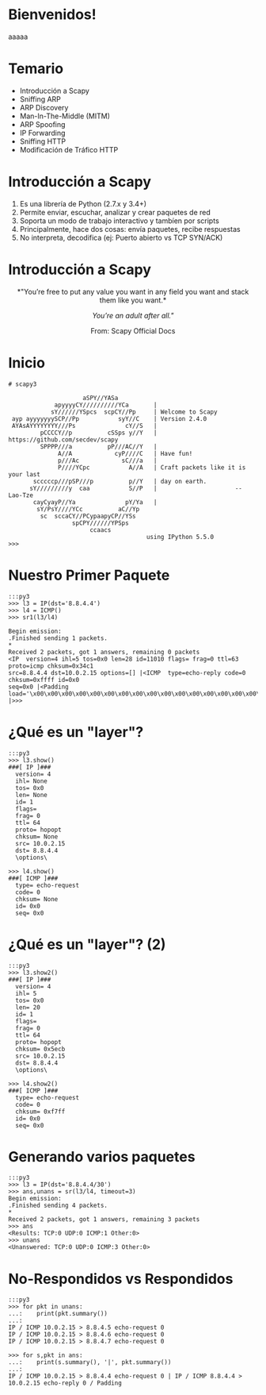 # Bienvenidos!

aaaaa

# Temario

- Introducción a Scapy
- Sniffing ARP
- ARP Discovery
- Man-In-The-Middle (MITM)
- ARP Spoofing
- IP Forwarding
- Sniffing HTTP
- Modificación de Tráfico HTTP


# Introducción a Scapy

1. Es una librería de Python (2.7.x y 3.4+)
2. Permite enviar, escuchar, analizar y crear paquetes de red
3. Soporta un modo de trabajo interactivo y tambíen por scripts
4. Principalmente, hace dos cosas: envía paquetes, recibe respuestas
5. No interpreta, decodifica (ej: Puerto abierto vs TCP SYN/ACK)

# Introducción a Scapy

<div align="center">
*"You’re free to put any value you want in any field you want and stack them like you want.*

*You’re an adult after all."*

From: Scapy Official Docs
</div>

# Inicio

    # scapy3
                                          
                         aSPY//YASa       
                 apyyyyCY//////////YCa       |
                sY//////YSpcs  scpCY//Pp     | Welcome to Scapy
     ayp ayyyyyyySCP//Pp           syY//C    | Version 2.4.0
     AYAsAYYYYYYYY///Ps              cY//S   |
             pCCCCY//p          cSSps y//Y   | https://github.com/secdev/scapy
             SPPPP///a          pP///AC//Y   |
                  A//A            cyP////C   | Have fun!
                  p///Ac            sC///a   |
                  P////YCpc           A//A   | Craft packets like it is your last
           scccccp///pSP///p          p//Y   | day on earth.
          sY/////////y  caa           S//P   |                      -- Lao-Tze
           cayCyayP//Ya              pY/Ya   |
            sY/PsY////YCc          aC//Yp 
             sc  sccaCY//PCypaapyCP//YSs  
                      spCPY//////YPSps    
                           ccaacs         
                                           using IPython 5.5.0
    >>>                                                              

# Nuestro Primer Paquete

    :::py3
    >>> l3 = IP(dst='8.8.4.4')
    >>> l4 = ICMP()
    >>> sr1(l3/l4)

    Begin emission:
    .Finished sending 1 packets.
    *
    Received 2 packets, got 1 answers, remaining 0 packets
    <IP  version=4 ihl=5 tos=0x0 len=28 id=11010 flags= frag=0 ttl=63 proto=icmp chksum=0x34c1
    src=8.8.4.4 dst=10.0.2.15 options=[] |<ICMP  type=echo-reply code=0 chksum=0xffff id=0x0 
    seq=0x0 |<Padding  load='\x00\x00\x00\x00\x00\x00\x00\x00\x00\x00\x00\x00\x00\x00\x00\x00\x00\x00' |>>>

# ¿Qué es un "layer"?

    :::py3
    >>> l3.show()
    ###[ IP ]### 
      version= 4
      ihl= None
      tos= 0x0
      len= None
      id= 1
      flags= 
      frag= 0
      ttl= 64
      proto= hopopt
      chksum= None
      src= 10.0.2.15
      dst= 8.8.4.4
      \options\

    >>> l4.show()
    ###[ ICMP ]### 
      type= echo-request
      code= 0
      chksum= None
      id= 0x0
      seq= 0x0

# ¿Qué es un "layer"? (2)

    :::py3
    >>> l3.show2()
    ###[ IP ]### 
      version= 4
      ihl= 5
      tos= 0x0
      len= 20
      id= 1
      flags= 
      frag= 0
      ttl= 64
      proto= hopopt
      chksum= 0x5ecb
      src= 10.0.2.15
      dst= 8.8.4.4
      \options\

    >>> l4.show2()
    ###[ ICMP ]### 
      type= echo-request
      code= 0
      chksum= 0xf7ff
      id= 0x0
      seq= 0x0

# Generando varios paquetes

    :::py3
    >>> l3 = IP(dst='8.8.4.4/30')
    >>> ans,unans = sr(l3/l4, timeout=3)
    Begin emission:
    .Finished sending 4 packets.
    *
    Received 2 packets, got 1 answers, remaining 3 packets
    >>> ans
    <Results: TCP:0 UDP:0 ICMP:1 Other:0>
    >>> unans
    <Unanswered: TCP:0 UDP:0 ICMP:3 Other:0>

# No-Respondidos vs Respondidos

    :::py3
    >>> for pkt in unans:
    ...:    print(pkt.summary())
    ...:    
    IP / ICMP 10.0.2.15 > 8.8.4.5 echo-request 0
    IP / ICMP 10.0.2.15 > 8.8.4.6 echo-request 0
    IP / ICMP 10.0.2.15 > 8.8.4.7 echo-request 0

    >>> for s,pkt in ans:
    ...:    print(s.summary(), '|', pkt.summary())
    ...:    
    IP / ICMP 10.0.2.15 > 8.8.4.4 echo-request 0 | IP / ICMP 8.8.4.4 > 10.0.2.15 echo-reply 0 / Padding

